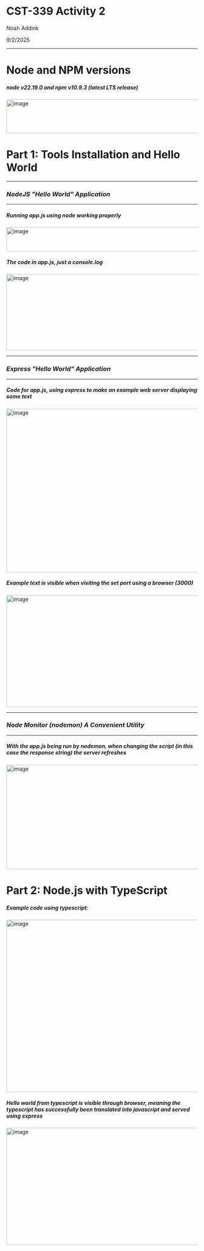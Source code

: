 # CST-339 Activity 2

Noah Addink

9/2/2025
<hr>

# Node and NPM versions
##### node v22.19.0 and npm v10.9.3 (latest LTS release)

<img width="824" height="89" alt="image" src="https://github.com/user-attachments/assets/17ffbbd5-5ba5-41b5-85ac-005de1d0c88c" />


# Part 1: Tools Installation and Hello World
---
### *NodeJS "Hello World" Application*
---

##### Running app.js using node working properly
<img width="923" height="63" alt="image" src="https://github.com/user-attachments/assets/5d0e23db-a44c-4495-8dc7-5087ec3cc624" />

##### The code in app.js, just a console.log
<img width="531" height="201" alt="image" src="https://github.com/user-attachments/assets/0a04a386-ae42-49be-ac38-3ef83e5d19d5" />

---
### *Express "Hello World" Application* 
---

##### Code for app.js, using express to make an example web server displaying some text
<img width="1357" height="430" alt="image" src="https://github.com/user-attachments/assets/e81d5941-f508-4e09-aca7-6ccc77e0e137" />


##### Example text is visible when visiting the set port using a browser (3000)
<img width="854" height="294" alt="image" src="https://github.com/user-attachments/assets/20d81a44-a85b-4226-aca0-743c91c04d4e" />

---
### *Node Monitor (nodemon) A Convenient Utility*
---

##### With the app.js being run by nodemon, when changing the script (in this case the response string) the server refreshes
<img width="961" height="274" alt="image" src="https://github.com/user-attachments/assets/f93ce738-11fe-4278-9575-627ac2c3b3af" />

# Part 2: Node.js with TypeScript

##### Example code using typescript:
<img width="1139" height="453" alt="image" src="https://github.com/user-attachments/assets/9ec86f71-94bc-4398-9cbd-637d02cb86ec" />

##### Hello world from typescript is visible through browser, meaning the typescript has successfully been translated into javascript and served using express
<img width="934" height="308" alt="image" src="https://github.com/user-attachments/assets/e6277c42-6bfa-4382-a497-2110f8132459" />

